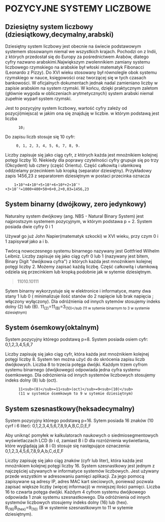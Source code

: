 POZYCYJNE SYSTEMY LICZBOWE
====================================
Dziesiętny system liczbowy (dziesiątkowy,decymalny,arabski)
-----------------------------------------------------
Dziesiętny system liczbowy jest obecnie na świecie podstawowym systemem stosowanym niemal we wszystkich krajach. Pochodzi on z Indii, z których przedostał się do Europy za pośrednictwem Arabów, dlatego cyfry nazwano arabskimi.Największym zwolennikiem zamiany systemu liczbowego rzymskiego na arabskie był włoski matematyk Fibonacci (Leonardo z Pizzy).  Do XVI wieku stosowany był równolegle obok systemu rzymskiego w nauce, księgowości oraz tworzącej się w tych czasach bankowości. W oficjalnych dokumentach jednak nadal zamieniano liczby w zapisie arabskim na system rzymski. W końcu, dzięki praktycznym zaletom (głównie wygoda w obliczeniach arytmetycznych) system arabski niemal zupełnie wyparł system rzymski.

Jest to pozycyjny system liczbowy, wartość cyfry zależy od pozycji(miejsca) w jakim ona się znajduję w liczbie. w którym podstawą jest liczba

          10; 
          
Do zapisu liczb stosuje się 10 cyfr:

         0, 1, 2, 3, 4, 5, 6, 7, 8, 9. 
         
Liczby zapisuje się jako ciąg cyfr, z których każda jest mnożnikiem kolejnej potęgi liczby 10. Niekiedy dla poprawy czytelności cyfry grupuje się po trzy (Okcydent) lub cztery (część Orientu).  Część całkowitą i ułamkową oddzielamy przecinkiem lub kropką (separator dziesiętny). 
Przykładowy zapis 1456,23 z separatorem dziesiętnym w postaci przecinka oznacza

        1∙10³+4∙10²+5∙10¹+6∙10º+2∙10ˉ¹ +3∙10ˉ²=1000+400+50+6+0,2+0,03=1456,23
  

System binarny (dwójkowy, zero jedynkowy)
---------------------
Naturalny system dwójkowy (ang. NBS - Natural Binary System) jest najprostszym systemem pozycyjnym, w którym podstawa p = 2. System posiada dwie cyfry 
          0 i 1

Używał go już John Napier(matematyk szkocki) w XVI wieku, przy czym 0 i 1 zapisywał jako 
          a i b. 

Twórcą nowoczesnego systemu binarnego nazywany jest Gottfried Wilhelm Leibniz.
Liczby zapisuje się jako ciąg cyfr 0 lub 1 (nazywany jest bitem, Binary Digit "dwójkowa cyfra") z których każda jest mnożnikiem kolejnej potęgi liczby 2. Możemy zapisać każdą liczbę. Część całkowitą i ułamkową odziela się przecinkiem lub kropką podobnie jak w sytemie dziesiętnym.
>11010.10111

Sytem binarny wykorzystuje się w elektronice i informatyce, mamy dwa stany 1 lub 0 ( minimalizuje ilość stanów do 2 napięcie lub brak napięcia ; włączony wyłączony). 
Dla odróźnienia od innych sytemów stosujemy indeks dolny (2) lub (B).
          11<sub>(2)</sub>=11<sub>(B)</sub>=3<sub>(10)</sub
          (11 w sytemie binarnym to 3 w systemie dziesiętnym)          
          
System ósemkowy(oktalnym)  
---------------------------
System pozycyjny którego podstawą p=8. System posiada osiem cyfr:
          0,1,2,3,4,5,6,7

Liczby zapisuję się jako ciąg cyfr, która każda jest mnożnikiem kolejnej potęgi liczby 8. System ten można użyć do do skrócenia zapisu liczb dwójkowych. Liczba 8 to trzecia potęga dwójki. Każdym trzem cyfrom systemu binarnego (dwójkowego) odpowiada jedna cyfra systemu ósemkowego. 
Dla odróznienia od innych systemów liczbowych stosujemy indeks dolny (8) lub (oct).

          11<sub>(8)</sub>=11<sub>(oct)</sub>=9<sub>(10)</sub> 
          (11 w systemie ósemkowym to 9 w sytemie dziesiętnym)
          
System szesnastkowy(heksadecymalny)
-----------------------------------

System pozycyjny którego podstawą p=16. Sytem posiada 16 znaków (10 cyrf i 6 liter):
          0,1,2,3,4,5,6,7,8,9,A,B,C,D,E,F

Aby uniknąć pomyłek  w kalkulatorach naukowych o siedmiosegmentowych wyświetlaczach LCD (b i d, zamiast B i D dla rozróżnienia wyświetlania, które wyglądają jak 8 i 0) stosuje się następujące oznaczenia: 
          0,1,2,3,4,5,6,7,8,9,A,b,C,d,E,F

Liczby zapisuję się jako ciąg znaków (cyfr lub liter), która każda jest mnożnikiem kolejnej potęgi liczby 16. System szesnastkowy jest jednym z najczęściej używanych w informatyce systemów liczbowych. Jest używany przede wszystkim w adresowaniu pamięci aplikacji. Za jego pomocą zapisywane są adresy IP, adres MAC kart sieciowych, ponieważ pozwala zapisać większe liczby (więcej informacji) w mniejszej ilości pamięci. Liczba 16 to czwarta potęga dwójki. Każdym 4 cyfrom systemu dwójkowego odpowiada 1 znak systemu szesnastkowego.
Dla odróżnienia od innych systemów liczbowych stosujemy indeks dolny (16) lub (hex).
          B<sub>(16)</sub>B<sub>(hex)</sub>=9<sub>(10)</sub> 
          (B w systemie szesnastkowym to 11 w sytemie dziesiętnym).     
          
          
          


